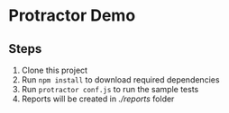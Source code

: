 # Protractor Demo

## Steps

 1. Clone this project
 2. Run `npm install` to download required dependencies
 3. Run `protractor conf.js` to run the sample tests
 4. Reports will be created in *./reports* folder